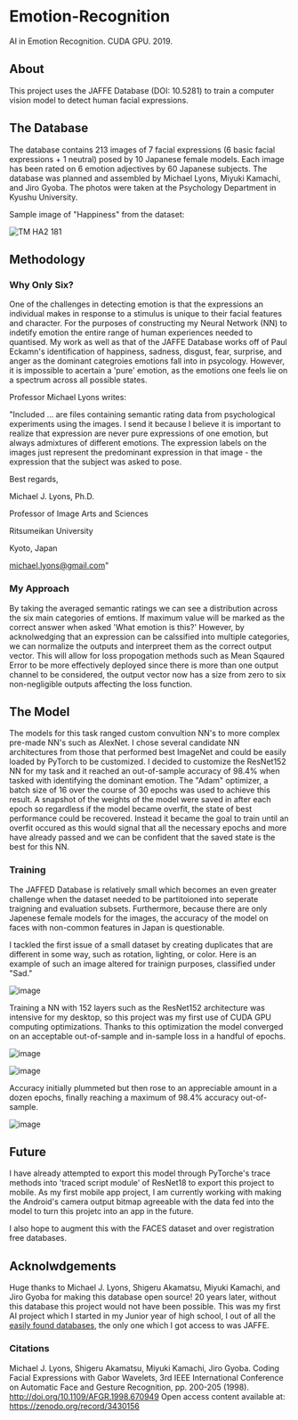 # Emotion-Recognition
AI in Emotion Recognition. CUDA GPU. 2019.

## About
This project uses the JAFFE Database (DOI: 10.5281) to train a computer vision model to detect human facial expressions.

## The Database
The database contains 213 images of 7 facial expressions (6 basic facial expressions + 1 neutral) posed by 10 Japanese female models. Each image has been rated on 6 emotion adjectives by 60 Japanese subjects. The database was planned and assembled by Michael Lyons, Miyuki Kamachi, and Jiro Gyoba. The photos were taken at the Psychology Department in Kyushu University.

Sample image of "Happiness" from the dataset:

![TM HA2 181](https://user-images.githubusercontent.com/44657125/142353552-8557ce46-833c-4e11-b3f8-e3a0853b0f59.jpg)

## Methodology
### Why Only Six?
One of the challenges in detecting emotion is that the expressions an individual makes in response to a stimulus is unique to their facial features and character. For the purposes of constructing my Neural Network (NN) to indetify emotion the entire range of human experiences needed to quantised. My work as well as that of the JAFFE Database works off of Paul Eckamn's identification of happiness, sadness, disgust, fear, surprise, and anger as the dominant categroies emotions fall into in psycology. However, it is impossible to acertain a 'pure' emotion, as the emotions one feels lie on a spectrum across all possible states. 

Professor Michael Lyons writes:

"Included ... are files containing semantic rating data from
psychological experiments using the images. I send it because I
believe it is important to realize that expression are never pure
expressions of one emotion, but always admixtures of different
emotions. The expression labels on the images just represent the
predominant expression in that image - the expression that the subject
was asked to pose.

Best regards,

Michael J. Lyons, Ph.D.

Professor of Image Arts and Sciences

Ritsumeikan University

Kyoto, Japan

michael.lyons@gmail.com"

  
### My Approach

By taking the averaged semantic ratings we can see a distribution across the six main categories of emtions. If maximum value will be marked as the correct answer when asked 'What emotion is this?' However, by acknolwedging that an expression can be calssified into multiple categories, we can normalize the outputs and interpreet them as the correct output vector. This will allow for loss propogation methods such as Mean Sqaured Error to be more effectively deployed since there is more than one output channel to be considered, the output vector now has a size from zero to six non-negligible outputs affecting the loss function.

## The Model
The models for this task ranged custom convultion NN's to more complex pre-made NN's such as AlexNet. I chose several candidate NN architectures from those that performed best ImageNet and could be easily loaded by PyTorch to be customized. I decided to customize the ResNet152 NN for my task and it reached an out-of-sample accuracy of 98.4% when tasked with identifying the dominant emotion. The "Adam" optimizer, a batch size of 16 over the course of 30 epochs was used to achieve this result. A snapshot of the weights of the model were saved in after each epoch so regardless if the model became overfit, the state of best performance could be recovered. Instead it became the goal to train until an overfit occured as this would signal that all the necessary epochs and more have already passed and we can be confident that the saved state is the best for this NN.

### Training
The JAFFED Database is relatively small which becomes an even greater challenge when the dataset needed to be partitoioned into seperate traigning and evaluation subsets. Furthermore, because there are only Japenese female models for the images, the accuracy of the model on faces with non-common features in Japan is questionable.

I tackled the first issue of a small dataset by creating duplicates that are different in some way, such as rotation, lighting, or color.
Here is an example of such an image altered for trainign purposes, classified under "Sad."

![image](https://user-images.githubusercontent.com/44657125/142353602-8b88f419-f185-4b52-b114-f6e04e5c1ffa.png)

Training a NN with 152 layers such as the ResNet152 architecture was intensive for my desktop, so this project was my first use of CUDA GPU computing optimizations.
Thanks to this optimization the model converged on an acceptable out-of-sample and in-sample loss in a handful of epochs.

![image](https://user-images.githubusercontent.com/44657125/142354066-304e2c9a-daa2-4829-937a-aa22123dcd2c.png)

![image](https://user-images.githubusercontent.com/44657125/142354074-5a5872be-f0eb-439c-ad74-716904390fe4.png)

Accuracy initially plummeted but then rose to an appreciable amount in a dozen epochs, finally reaching a maximum of 98.4% accuracy out-of-sample.

![image](https://user-images.githubusercontent.com/44657125/142354262-2f01898b-1951-44fd-ae73-783f8af9be9a.png)

## Future
I have already attempted to export this model through PyTorche's trace methods into 'traced script module' of ResNet18 to export this project to mobile.
As my first mobile app project, I am currently working with making the Android's camera output bitmap agreeable with the data fed into the model to turn this projetc into an app in the future.

I also hope to augment this with the FACES dataset and over registration free databases.

## Acknolwdgements
Huge thanks to Michael J. Lyons, Shigeru Akamatsu, Miyuki Kamachi, and Jiro Gyoba for making this database open source! 20 years later, without this database this project would not have been possible. This was my first AI project which I started in my Junior year of high school, I out of all the [easily found databases](https://en.wikipedia.org/wiki/List_of_facial_expression_databases), the only one which I got access to was JAFFE. 

### Citations
Michael J. Lyons, Shigeru Akamatsu, Miyuki Kamachi, Jiro Gyoba.
Coding Facial Expressions with Gabor Wavelets, 3rd IEEE International Conference on Automatic Face and Gesture Recognition, pp. 200-205 (1998).
http://doi.org/10.1109/AFGR.1998.670949
Open access content available at: https://zenodo.org/record/3430156
